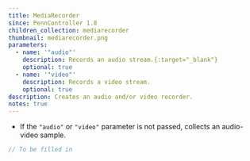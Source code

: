 ```yaml
---
title: MediaRecorder
since: PennController 1.8
children_collection: mediarecorder
thumbnail: mediarecorder.png
parameters:
  - name: '"audio"'
    description: Records an audio stream.{:target="_blank"}
    optional: true
  - name: '"video"'
    description: Records a video stream.
    optional: true
description: Creates an audio and/or video recorder. 
notes: true
---
```


+ If the `"audio"` or `"video"` parameter is not passed, collects
an audio-video sample.

```javascript
// To be filled in
```
